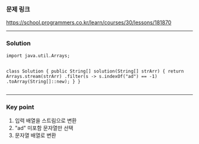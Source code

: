 <h3 id="문제-링크">문제 링크</h3>
<p><a href="https://school.programmers.co.kr/learn/courses/30/lessons/181870">https://school.programmers.co.kr/learn/courses/30/lessons/181870</a></p>
<hr />
<h3 id="solution">Solution</h3>
<pre><code class="language-java">import java.util.Arrays;

class Solution {
    public String[] solution(String[] strArr) {
        return Arrays.stream(strArr)
                .filter(s -&gt; s.indexOf(&quot;ad&quot;) == -1)
                .toArray(String[]::new);
    }
}</code></pre>
<hr />
<h3 id="key-point">Key point</h3>
<ol>
<li>입력 배열을 스트림으로 변환</li>
<li>&quot;ad&quot; 미포함 문자열만 선택</li>
<li>문자열 배열로 변환</li>
</ol>